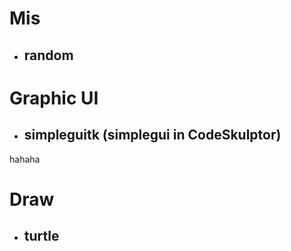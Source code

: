 # Mis

- ## random


# Graphic UI

- ## simpleguitk (simplegui in CodeSkulptor)
hahaha

# Draw

- ## turtle